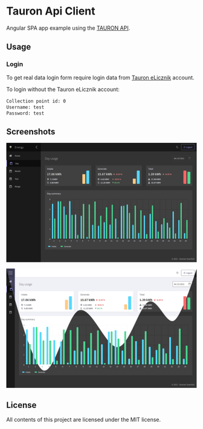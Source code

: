 # Tauron Api Client

Angular SPA app example using the [TAURON API](https://github.com/DamianSowinski/tauron-api).

Usage
-----

### Login

To get real data login form require login data from [Tauron eLicznik](https://logowanie.tauron-dystrybucja.pl/login?service=https://elicznik.tauron-dystrybucja.pl) account. 

To login without the Tauron eLicznik account: 
```
Collection point id: 0
Username: test
Password: test
```

Screenshots
-----

![phone](screenshots/desktop.png)

![phone](screenshots/night-mode.png)


License
-------

All contents of this project are licensed under the MIT license.
